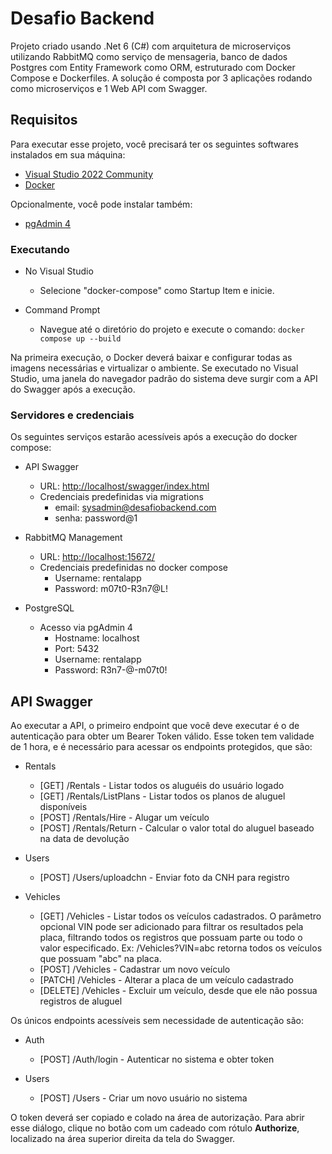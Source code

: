 # Desafio Backend

Projeto criado usando .Net 6 (C#) com arquitetura de microserviços utilizando RabbitMQ como serviço de mensageria, banco de dados Postgres com Entity Framework como ORM, estruturado com Docker Compose e Dockerfiles.
A solução é composta por 3 aplicações rodando como microserviços e 1 Web API com Swagger.

## Requisitos

Para executar esse projeto, você precisará ter os seguintes softwares instalados em sua máquina:

- [Visual Studio 2022 Community](https://visualstudio.microsoft.com/pt-br/thank-you-downloading-visual-studio/?sku=Enterprise&channel=Release&version=VS2022&source=VSLandingPage&cid=2030&passive=false)
- [Docker](https://www.docker.com/products/docker-desktop/)

Opcionalmente, você pode instalar também:
- [pgAdmin 4](https://www.pgadmin.org/download/)

### Executando

- No Visual Studio
  - Selecione "docker-compose" como Startup Item e inicie.

- Command Prompt
  - Navegue até o diretório do projeto e execute o comando: `docker compose up --build`

Na primeira execução, o Docker deverá baixar e configurar todas as imagens necessárias e virtualizar o ambiente.
Se executado no Visual Studio, uma janela do navegador padrão do sistema deve surgir com a API do Swagger após a execução.

### Servidores e credenciais

Os seguintes serviços estarão acessíveis após a execução do docker compose:

- API Swagger
  - URL: [http://localhost/swagger/index.html](http://localhost/swagger/index.html)
  - Credenciais predefinidas via migrations
    - email: sysadmin@desafiobackend.com
    - senha: password@1

- RabbitMQ Management
  - URL: [http://localhost:15672/](http://localhost:15672/)
  - Credenciais predefinidas no docker compose
    - Username: rentalapp
    - Password: m07t0-R3n7@L!

- PostgreSQL
  - Acesso via pgAdmin 4
    - Hostname: localhost
    - Port: 5432
    - Username: rentalapp
    - Password: R3n7-@-m07t0!
   
## API Swagger

Ao executar a API, o primeiro endpoint que você deve executar é o de autenticação para obter um Bearer Token válido.
Esse token tem validade de 1 hora, e é necessário para acessar os endpoints protegidos, que são:

- Rentals
  - [GET] /Rentals - Listar todos os aluguéis do usuário logado
  - [GET] /Rentals/ListPlans - Listar todos os planos de aluguel disponíveis
  - [POST] /Rentals/Hire - Alugar um veículo
  - [POST] /Rentals/Return - Calcular o valor total do aluguel baseado na data de devolução

- Users
  - [POST] /Users/uploadchn - Enviar foto da CNH para registro

- Vehicles
  - [GET] /Vehicles - Listar todos os veículos cadastrados. O parâmetro opcional VIN pode ser adicionado para filtrar os resultados pela placa, filtrando todos os registros que possuam parte ou todo o valor especificado. Ex: /Vehicles?VIN=abc retorna todos os veículos que possuam "abc" na placa.
  - [POST] /Vehicles - Cadastrar um novo veículo
  - [PATCH] /Vehicles - Alterar a placa de um veículo cadastrado
  - [DELETE] /Vehicles - Excluir um veículo, desde que ele não possua registros de aluguel

Os únicos endpoints acessíveis sem necessidade de autenticação são:

- Auth
  - [POST] /Auth/login - Autenticar no sistema e obter token

- Users
  - [POST] /Users - Criar um novo usuário no sistema


O token deverá ser copiado e colado na área de autorização. Para abrir esse diálogo, clique no botão com um cadeado com rótulo **Authorize**, localizado na área superior direita da tela do Swagger.
